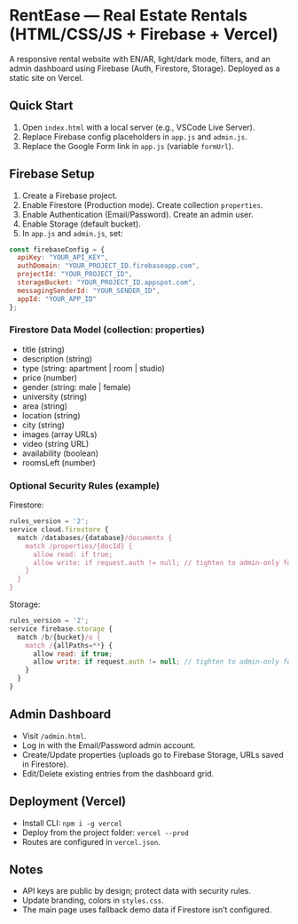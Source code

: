 # RentEase — Real Estate Rentals (HTML/CSS/JS + Firebase + Vercel)

A responsive rental website with EN/AR, light/dark mode, filters, and an admin dashboard using Firebase (Auth, Firestore, Storage). Deployed as a static site on Vercel.

## Quick Start
1) Open `index.html` with a local server (e.g., VSCode Live Server).
2) Replace Firebase config placeholders in `app.js` and `admin.js`.
3) Replace the Google Form link in `app.js` (variable `formUrl`).

## Firebase Setup
1) Create a Firebase project.
2) Enable Firestore (Production mode). Create collection `properties`.
3) Enable Authentication (Email/Password). Create an admin user.
4) Enable Storage (default bucket).
5) In `app.js` and `admin.js`, set:
```js
const firebaseConfig = {
  apiKey: "YOUR_API_KEY",
  authDomain: "YOUR_PROJECT_ID.firebaseapp.com",
  projectId: "YOUR_PROJECT_ID",
  storageBucket: "YOUR_PROJECT_ID.appspot.com",
  messagingSenderId: "YOUR_SENDER_ID",
  appId: "YOUR_APP_ID"
};
```

### Firestore Data Model (collection: properties)
- title (string)
- description (string)
- type (string: apartment | room | studio)
- price (number)
- gender (string: male | female)
- university (string)
- area (string)
- location (string)
- city (string)
- images (array<string> URLs)
- video (string URL)
- availability (boolean)
- roomsLeft (number)

### Optional Security Rules (example)
Firestore:
```js
rules_version = '2';
service cloud.firestore {
  match /databases/{database}/documents {
    match /properties/{docId} {
      allow read: if true;
      allow write: if request.auth != null; // tighten to admin-only for production
    }
  }
}
```
Storage:
```js
rules_version = '2';
service firebase.storage {
  match /b/{bucket}/o {
    match /{allPaths=**} {
      allow read: if true;
      allow write: if request.auth != null; // tighten to admin-only for production
    }
  }
}
```

## Admin Dashboard
- Visit `/admin.html`.
- Log in with the Email/Password admin account.
- Create/Update properties (uploads go to Firebase Storage, URLs saved in Firestore).
- Edit/Delete existing entries from the dashboard grid.

## Deployment (Vercel)
- Install CLI: `npm i -g vercel`
- Deploy from the project folder: `vercel --prod`
- Routes are configured in `vercel.json`.

## Notes
- API keys are public by design; protect data with security rules.
- Update branding, colors in `styles.css`.
- The main page uses fallback demo data if Firestore isn’t configured.

